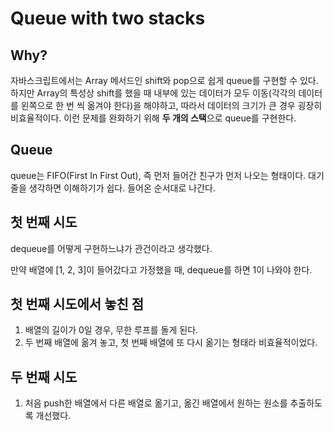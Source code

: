 # Queue with two stacks

## Why?

자바스크립트에서는 Array 메서드인 shift와 pop으로 쉽게 queue를 구현할 수 있다. 하지만 Array의 특성상 shift를 했을 때 내부에 있는 데이터가 모두 이동(각각의 데이터를 왼쪽으로 한 번 씩 옮겨야 한다)을 해야하고, 따라서 데이터의 크기가 큰 경우 굉장히 비효율적이다. 이런 문제를 완화하기 위해 **두 개의 스택**으로 queue를 구현한다.

## Queue

queue는 FIFO(First In First Out), 즉 먼저 들어간 친구가 먼저 나오는 형태이다. 대기 줄을 생각하면 이해하기가 쉽다. 들어온 순서대로 나간다.

## 첫 번째 시도

dequeue를 어떻게 구현하느냐가 관건이라고 생각했다.

만약 배열에 [1, 2, 3]이 들어갔다고 가정했을 때, dequeue를 하면 1이 나와야 한다.

## 첫 번째 시도에서 놓친 점

1. 배열의 길이가 0일 경우, 무한 루프를 돌게 된다.
2. 두 번째 배열에 옮겨 놓고, 첫 번째 배열에 또 다시 옮기는 형태라 비효율적이었다.

## 두 번째 시도

1. 처음 push한 배열에서 다른 배열로 옮기고, 옮긴 배열에서 원하는 원소를 추출하도록 개선했다.